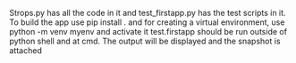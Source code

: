 Strops.py has all the code in it and test_firstapp.py has the test scripts in it.
To build the app use pip install . and for creating a virtual environment, use python -m venv myenv and activate it
test.firstapp should be run outside of python shell and at cmd. The output will be displayed and the snapshot is attached

